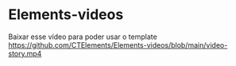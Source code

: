 # Elements-videos
Baixar esse vídeo para poder usar o template
https://github.com/CTElements/Elements-videos/blob/main/video-story.mp4


